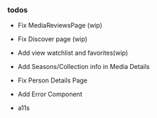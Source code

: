 ### todos

- Fix MediaReviewsPage (wip)

- Fix Discover page (wip)

- Add view watchlist and favorites(wip)

- Add Seasons/Collection info in Media Details

- Fix Person Details Page

- Add Error Component

- a11s
